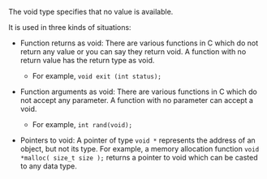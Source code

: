 The void type specifies that no value is available.

It is used in three kinds of situations:

- Function returns as void: There are various functions in C which do not return any value or you can say they return void. A function with no return value has the return type as void.
	- For example, `void exit (int status);`

- Function arguments as void: There are various functions in C which do not accept any parameter. A function with no parameter can accept a void.
	- For example, `int rand(void);`

- Pointers to void: A pointer of type `void *` represents the address of an object, but not its type. For example, a memory allocation function `void *malloc( size_t size );` returns a pointer to void which can be casted to any data type.
